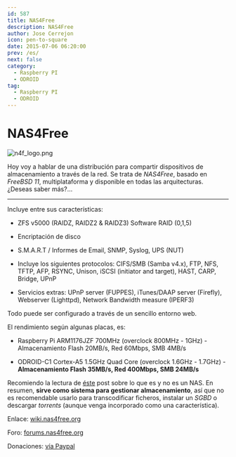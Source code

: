 ```yaml
---
id: 587
title: NAS4Free
description: NAS4Free
author: Jose Cerrejon
icon: pen-to-square
date: 2015-07-06 06:20:00
prev: /es/
next: false
category:
  - Raspberry PI
  - ODROID
tag:
  - Raspberry PI
  - ODROID
---
```


# NAS4Free

![n4f_logo.png](/images/2015/07/n4f_logo.png)

Hoy voy a hablar de una distribución para compartir dispositivos de almacenamiento a través de la red. Se trata de *NAS4Free*, basado en *FreeBSD 11*, multiplataforma y disponible en todas las arquitecturas. ¿Deseas saber más?...

- - -
Incluye entre sus características:

 * ZFS v5000 (RAIDZ, RAIDZ2 & RAIDZ3) Software RAID (0,1,5)

 * Encriptación de disco

 * S.M.A.R.T / Informes de Email, SNMP, Syslog, UPS (NUT)

 * Incluye los siguientes protocolos: CIFS/SMB (Samba v4.x), FTP, NFS, TFTP, AFP, RSYNC, Unison, iSCSI (initiator and target), HAST, CARP, Bridge, UPnP

 * Servicios extras: UPnP server (FUPPES), iTunes/DAAP server (Firefly), Webserver (Lighttpd), Network Bandwidth measure (IPERF3)

Todo puede ser configurado a través de un sencillo entorno web.

El rendimiento según algunas placas, es:

* Raspberry Pi ARM1176JZF 700MHz (overclock 800MHz - 1GHz) - Almacenamiento Flash 20MB/s, Red 60Mbps, SMB 4MB/s

* ODROID-C1 Cortex-A5 1.5GHz Quad Core (overclock 1.6GHz - 1.7GHz) - **Almacenamiento Flash  35MB/s, Red 400Mbps, SMB 24MB/s**

Recomiendo la lectura de [éste](http://wiki.nas4free.org/doku.php?id=what_nas4free_is_and_is_not) post sobre lo que es y no es un NAS. En resumen, **sirve como sistema para gestionar almacenamiento**, así que no es recomendable usarlo para transcodificar ficheros, instalar un *SGBD* o descargar *torrents* (aunque venga incorporado como una característica).

Enlace: [wiki.nas4free.org](http://www.zoonsweb.nl/wiki/doku.php)

Foro: [forums.nas4free.org](http://forums.nas4free.org/)

Donaciones: [vía Paypal](https://www.paypal.com/cgi-bin/webscr?cmd=_donations&business=info%40nas4free%2eorg&lc=US&item_name=NAS4Free%20Project&no_note=0&currency_code=USD&bn=PP%2dDonationsBF%3abtn_donateCC_LG%2egif%3aNonHostedGuest)
